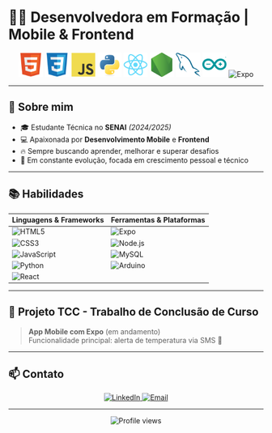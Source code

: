 <p align="center">
  <h1>👩‍💻 Desenvolvedora em Formação | Mobile & Frontend</h1>
</p>

<p align="center">
  <img src="https://github.com/devicons/devicon/blob/master/icons/html5/html5-original.svg" width="48" title="HTML" />
  <img src="https://github.com/devicons/devicon/blob/master/icons/css3/css3-original.svg" width="48" title="CSS" />
  <img src="https://github.com/devicons/devicon/blob/master/icons/javascript/javascript-original.svg" width="48" title="JavaScript" />
  <img src="https://github.com/devicons/devicon/blob/master/icons/python/python-original.svg" width="48" title="Python" />
  <img src="https://github.com/devicons/devicon/blob/master/icons/react/react-original.svg" width="48" title="React Native" />
  <img src="https://github.com/devicons/devicon/blob/master/icons/nodejs/nodejs-original.svg" width="48" title="Node.js" />
  <img src="https://github.com/devicons/devicon/blob/master/icons/mysql/mysql-original.svg" width="48" title="MySQL" />
  <img src="https://github.com/devicons/devicon/blob/master/icons/arduino/arduino-original.svg" width="48" title="Arduino" />
  <img src="https://upload.wikimedia.org/wikipedia/commons/3/3c/Expo_Logo.svg" width="48" title="Expo" />
</p>

---

## 🚀 Sobre mim

- 🎓 Estudante Técnica no **SENAI** _(2024/2025)_
- 💻 Apaixonada por **Desenvolvimento Mobile** e **Frontend**
- 🔥 Sempre buscando aprender, melhorar e superar desafios
- 🌱 Em constante evolução, focada em crescimento pessoal e técnico

---

## 📚 Habilidades

| Linguagens & Frameworks | Ferramentas & Plataformas |
| ---------------------- | ------------------------- |
| ![HTML5](https://img.shields.io/badge/-HTML5-E34F26?style=for-the-badge&logo=html5&logoColor=white) | ![Expo](https://img.shields.io/badge/-Expo-1B1F23?style=for-the-badge&logo=expo&logoColor=white) |
| ![CSS3](https://img.shields.io/badge/-CSS3-1572B6?style=for-the-badge&logo=css3&logoColor=white) | ![Node.js](https://img.shields.io/badge/-Node.js-339933?style=for-the-badge&logo=node.js&logoColor=white) |
| ![JavaScript](https://img.shields.io/badge/-JavaScript-F7DF1E?style=for-the-badge&logo=javascript&logoColor=black) | ![MySQL](https://img.shields.io/badge/-MySQL-4479A1?style=for-the-badge&logo=mysql&logoColor=white) |
| ![Python](https://img.shields.io/badge/-Python-3776AB?style=for-the-badge&logo=python&logoColor=white) | ![Arduino](https://img.shields.io/badge/-Arduino-00979D?style=for-the-badge&logo=arduino&logoColor=white) |
| ![React](https://img.shields.io/badge/-React-61DAFB?style=for-the-badge&logo=react&logoColor=black) | |

---

## 📱 Projeto TCC - Trabalho de Conclusão de Curso

> **App Mobile com Expo** (em andamento)  
> Funcionalidade principal: alerta de temperatura via SMS 🔔

---

## 📫 Contato

<p align="center">
  <a href="https://www.linkedin.com/in/seunome" target="_blank">
    <img alt="LinkedIn" src="https://img.shields.io/badge/-LinkedIn-0077B5?style=for-the-badge&logo=linkedin&logoColor=white" />
  </a>
  <a href="mailto:seuemail@email.com" target="_blank">
    <img alt="Email" src="https://img.shields.io/badge/-Email-D14836?style=for-the-badge&logo=gmail&logoColor=white" />
  </a>
</p>

---

<p align="center">
  <img src="https://komarev.com/ghpvc/?username=seunome&style=flat-square&color=blue" alt="Profile views" />
</p>
